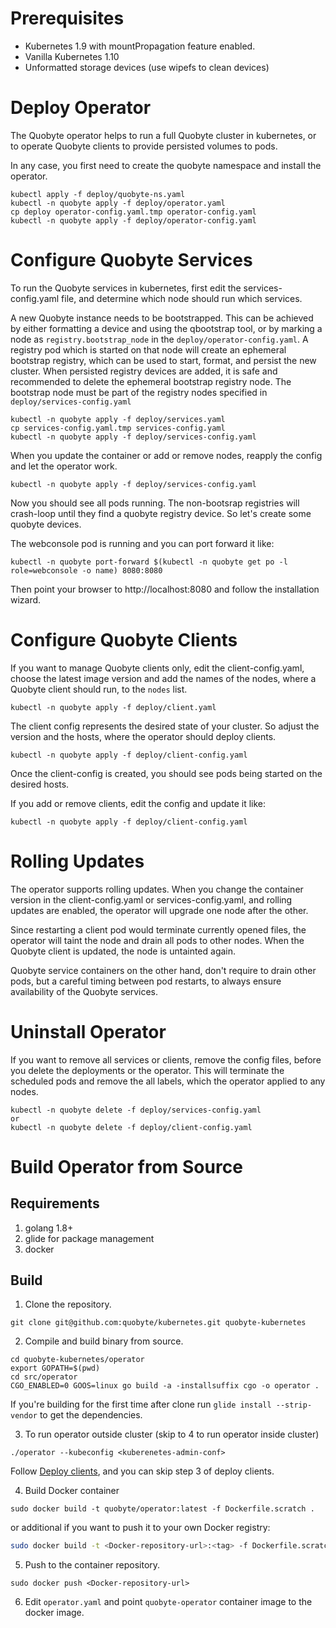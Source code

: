 # Prerequisites
- Kubernetes 1.9 with mountPropagation feature enabled.
- Vanilla Kubernetes 1.10
- Unformatted storage devices (use wipefs to clean devices)

# Deploy Operator
The Quobyte operator helps to run a full Quobyte cluster in kubernetes, or to
operate Quobyte clients to provide persisted volumes to pods.

In any case, you first need to create the quobyte namespace and install the operator.
```
kubectl apply -f deploy/quobyte-ns.yaml
kubectl -n quobyte apply -f deploy/operator.yaml
cp deploy operator-config.yaml.tmp operator-config.yaml
kubectl -n quobyte apply -f deploy/operator-config.yaml
```

# Configure Quobyte Services
To run the Quobyte services in kubernetes, first edit the services-config.yaml file,
and determine which node should run which services.

A new Quobyte instance needs to be bootstrapped. This can be achieved by either formatting
a device and using the qbootstrap tool, or by marking a node as `registry.bootstrap_node`
in the `deploy/operator-config.yaml`. A registry pod which is started on that node will
create an ephemeral bootstrap registry, which can be used to start, format,
and persist the new cluster. When persisted registry devices are added, it is safe
and recommended to delete the ephemeral bootstrap registry node. The bootstrap node
must be part of the registry nodes specified in `deploy/services-config.yaml`
```
kubectl -n quobyte apply -f deploy/services.yaml
cp services-config.yaml.tmp services-config.yaml
kubectl -n quobyte apply -f deploy/services-config.yaml
```

When you update the container or add or remove nodes, reapply the config and
let the operator work.

```
kubectl -n quobyte apply -f deploy/services-config.yaml
```

Now you should see all pods running. The non-bootsrap registries will crash-loop
until they find a quobyte registry device. So let's create some quobyte devices.

The webconsole pod is running and you can port forward it like:
```
kubectl -n quobyte port-forward $(kubectl -n quobyte get po -l role=webconsole -o name) 8080:8080
```

Then point your browser to http://localhost:8080 and follow the installation wizard.


# Configure Quobyte Clients
If you want to manage Quobyte clients only, edit the client-config.yaml,
choose the latest image version and add the names of the nodes, where a
Quobyte client should run, to the `nodes` list.

```
kubectl -n quobyte apply -f deploy/client.yaml
```

The client config represents the desired state of your cluster. So adjust the
version and the hosts, where the operator should deploy clients.

```
kubectl -n quobyte apply -f deploy/client-config.yaml
```

Once the client-config is created, you should see pods being started on the
desired hosts.

If you add or remove clients, edit the config and update it like:

```
kubectl -n quobyte apply -f deploy/client-config.yaml
```

# Rolling Updates
The operator supports rolling updates. When you change the container version
in the client-config.yaml or services-config.yaml, and rolling updates are enabled, the operator will upgrade one node after the other.

Since restarting a client pod would terminate currently opened files, the operator will taint the node and drain all pods to other nodes. When the
Quobyte client is updated, the node is untainted again.

Quobyte service containers on the other hand, don't require to drain other pods,
but a careful timing between pod restarts, to always ensure availability of
the Quobyte services.

# Uninstall Operator
If you want to remove all services or clients, remove the config files, before
you delete the deployments or the operator. This will terminate the scheduled pods and remove the all labels, which the operator applied to any nodes.
```
kubectl -n quobyte delete -f deploy/services-config.yaml
or
kubectl -n quobyte delete -f deploy/client-config.yaml
```

# Build Operator from Source

## Requirements
1. golang 1.8+
2. glide for package management
3. docker

## Build
1. Clone the repository.
```
git clone git@github.com:quobyte/kubernetes.git quobyte-kubernetes
```
2. Compile and build binary from source.
```
cd quobyte-kubernetes/operator
export GOPATH=$(pwd)
cd src/operator
CGO_ENABLED=0 GOOS=linux go build -a -installsuffix cgo -o operator .
```
If you're building for the first time after clone run ``glide install --strip-vendor`` to get the dependencies.

3. To run operator outside cluster (skip to 4 to run operator inside cluster)
```
./operator --kubeconfig <kuberenetes-admin-conf>
```
  Follow [Deploy clients](#deploy-clients), and you can skip step 3 of deploy clients.

4. Build Docker container
```
sudo docker build -t quobyte/operator:latest -f Dockerfile.scratch .
```

or additional if you want to push it to your own Docker registry:

```bash
sudo docker build -t <Docker-repository-url>:<tag> -f Dockerfile.scratch .
```

5. Push to the container repository.
```
sudo docker push <Docker-repository-url>
```
6. Edit ``operator.yaml`` and point ``quobyte-operator`` container image to the docker image.
